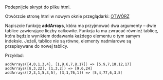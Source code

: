 Podepnijcie skrypt do pliku html. 

Otwórzcie stronę html w nowym oknie przeglądarki: <a href="/lab.tablice-jednowymiarowe/task3.html">OTWÓRZ</a>

Napiszcie funkcję **addArrays**, która ma przyjmować dwa argumenty – dwie tablice zawierające liczby całkowite.
Funkcja ta ma zwracać również tablicę, która będzie wynikiem dodawania każdego elementu o tym samym indeksie.
Jeżeli, tablice nie są równe, elementy nadmiarowe są przepisywane do nowej tablicy.

Przykład:
```
addArrays([4,0,1,3,4], [1,9,6,7,8,17]) => [5,9,7,10,12,17]
addArrays([8,3,22], [1,3,2]) => [9,6,24]
addArrays([2,3,1,5,3,5], [3,1,76,1]) => [5,4,77,6,3,5]
```

